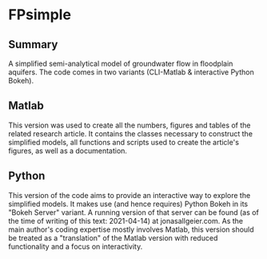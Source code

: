 # FPsimple

## Summary
A simplified semi-analytical model of groundwater flow in floodplain aquifers. The code comes in two variants (CLI-Matlab & interactive Python Bokeh).

## Matlab
This version was used to create all the numbers, figures and tables of the related research article. It contains the classes necessary to construct the simplified models, all functions and scripts used to create the article's figures, as well as a documentation.

## Python
This version of the code aims to provide an interactive way to explore the simplified models. It makes use (and hence requires) Python Bokeh in its "Bokeh Server" variant. A running version of that server can be found (as of the time of writing of this text: 2021-04-14) at jonasallgeier.com.
As the main author's coding expertise mostly involves Matlab, this version should be treated as a "translation" of the Matlab version with reduced functionality and a focus on interactivity.